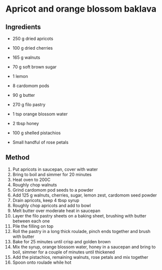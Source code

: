 # Apricot and orange blossom baklava

## Ingredients

* 250 g dried apricots 
* 100 g dried cherries 
* 165 g walnuts
* 70 g soft brown sugar
* 1 lemon
* 8 cardomom pods
* 90 g butter
* 270 g filo pastry

* 1 tsp orange blossom water
* 2 tbsp honey
* 100 g shelled pistachios
* Small handful of rose petals

## Method

1. Put apricots in saucepan, cover with water
2. Bring to boil and simmer for 20 minutes
3. Heat oven to 200C
4. Roughly chop walnuts
5. Grind cardomom pod seeds to a powder
6. Add 125 g walnuts, cherries, sugar, lemon zest, cardomom seed powder
7. Drain apricots, keep 4 tbsp syrup
8. Roughly chop apricots and add to bowl
9. Melt butter over moderate heat in saucepan
10. Layer the filo pastry sheets on a baking sheet, brushing with butter between each one
11. Pile the filling on top
12. Roll the pastry in a long thick roulade, pinch ends together and brush with butter
13. Bake for 25 minutes until crisp and golden brown
14. Mix the syrup, orange blossom water, honey in a saucepan and bring to boil, simmer for a couple of minutes until thickened
15. Add the pistachios, remaining walnuts, rose petals and mix together
16. Spoon onto roulade while hot

